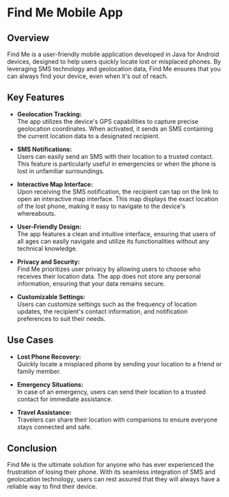 # Find Me Mobile App

## Overview
Find Me is a user-friendly mobile application developed in Java for Android devices, designed to help users quickly locate lost or misplaced phones. By leveraging SMS technology and geolocation data, Find Me ensures that you can always find your device, even when it's out of reach.

## Key Features

- **Geolocation Tracking:**  
  The app utilizes the device's GPS capabilities to capture precise geolocation coordinates. When activated, it sends an SMS containing the current location data to a designated recipient.

- **SMS Notifications:**  
  Users can easily send an SMS with their location to a trusted contact. This feature is particularly useful in emergencies or when the phone is lost in unfamiliar surroundings.

- **Interactive Map Interface:**  
  Upon receiving the SMS notification, the recipient can tap on the link to open an interactive map interface. This map displays the exact location of the lost phone, making it easy to navigate to the device's whereabouts.

- **User-Friendly Design:**  
  The app features a clean and intuitive interface, ensuring that users of all ages can easily navigate and utilize its functionalities without any technical knowledge.

- **Privacy and Security:**  
  Find Me prioritizes user privacy by allowing users to choose who receives their location data. The app does not store any personal information, ensuring that your data remains secure.

- **Customizable Settings:**  
  Users can customize settings such as the frequency of location updates, the recipient's contact information, and notification preferences to suit their needs.

## Use Cases

- **Lost Phone Recovery:**  
  Quickly locate a misplaced phone by sending your location to a friend or family member.

- **Emergency Situations:**  
  In case of an emergency, users can send their location to a trusted contact for immediate assistance.

- **Travel Assistance:**  
  Travelers can share their location with companions to ensure everyone stays connected and safe.

## Conclusion
Find Me is the ultimate solution for anyone who has ever experienced the frustration of losing their phone. With its seamless integration of SMS and geolocation technology, users can rest assured that they will always have a reliable way to find their device. 

